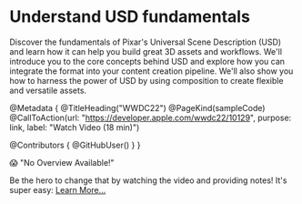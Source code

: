# Understand USD fundamentals

Discover the fundamentals of Pixar's Universal Scene Description (USD) and learn how it can help you build great 3D assets and workflows. We'll introduce you to the core concepts behind USD and explore how you can integrate the format into your content creation pipeline. We'll also show you how to harness the power of USD by using composition to create flexible and versatile assets.

@Metadata {
   @TitleHeading("WWDC22")
   @PageKind(sampleCode)
   @CallToAction(url: "https://developer.apple.com/wwdc22/10129", purpose: link, label: "Watch Video (18 min)")

   @Contributors {
      @GitHubUser(<replace this with your GitHub handle>)
   }
}

😱 "No Overview Available!"

Be the hero to change that by watching the video and providing notes! It's super easy:
 [Learn More…](https://wwdcnotes.com/documentation/wwdcnotes/contributing)
